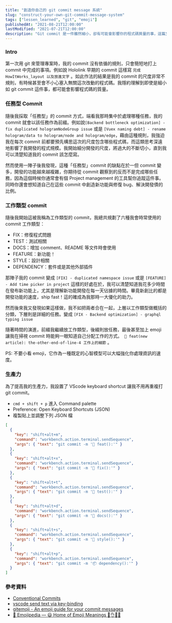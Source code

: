 ```yaml
---
title: "創造你自己的 git commit message 系統"
slug: "construct-your-own-git-commit-message-system"
tags: ["lessen_learned", "git", "emoji"]
publishedAt: "2021-08-21T12:00:00"
lastModified: "2021-07-21T12:00:00"
description: "Git commit 是一件雖然細小，卻有可能會影響你的程式碼質量的事，這篇文章分享了我使用 git commit 的方法論，並分享了 Vscode keyboard shortcuts 設定檔，歡迎修改成適合你的樣子"
---
```


### Intro

第一次用 git 來管理專案時，我的 commit 沒有依循的規則，只會簡短地打上 commit 中完成的事項。例如說 Hololink 早期的 commit 這樣寫 `完成HowItWorks_layout 以及放進文字` 。如此作法的結果是我的 commit 的尺度非常不規則，有時候甚至會不小心塞入無關這次改動的程式碼。我隱約理解到即使是細小如 git commit 這件事，都可能會影響程式碼的質量。

### 任務型 Commit

隨後我採取「任務型」的 commit 方式，端看我那時集中於處理哪種任務，我的 commit 就會以該任務作為前綴。例如說`[Backend bottleneck optimization] - fix duplicated hologramNodeGroup issue` 或是 `[Vuex naming debt] - rename hologram/data to hologram/node and hologram/edge`，藉由這種規則，我強迫我在每次 commit 前都要預先構思這次的尺度包含哪些程式碼，而這類思考深遠地影響了我開發的程式規模。我開始細分開發的尺度，將過大的不斷切小，直到我可以清楚知道我的 commit 該怎麼寫。

然而使用一陣子後我發現，這種「任務型」commit 的缺點在於一但 commit 變多，開發的功能越來越複雜，你期待從 commit 觀察到的反而不是完成哪些任務，因為這個時候你通常會有個 Project management 的工具幫你追蹤這件事。同時你還會想知道自己在這些 commit 中創造新功能與修復 bug、解決開發債的比例。

### 工作類型 commit

隨後我開始這被我稱為工作類型的 commit，我總共規劃了六種我會時常使用的 commit 工作類型：

- FIX：修復程式問題
- TEST：測試相關
- DOCS：增加 comment、README 等文件時會使用
- FEATURE：新功能！
- STYLE：設計相關
- DEPENDENCY：套件或是其他外部插件

那陣子我的 commit 變成 `[FIX] - duplicated namespace issue` 或是 `[FEATURE] - Add time picker in project` 這樣的好處在於，我可以清楚知道我花多少時間在發布新功能上，尤其是理解新功能開發在每一天佔據的時間。畢竟新創比的都是開發功能的速度，ship fast！這的確成為我那時一大優化的助力。

然而後來我又發現如果這樣做，我不如把兩者合在一起，上層以工作類型做概括的分類，下層則是詳細的任務。變成 `[FIX - Backend optimization] - graphql typing issue` 

隨著時間的演進，前綴我繼續放工作類型，後綴則放任務，最後甚至加上 emoji 讓我在掃視 commit 時能夠一眼知道自己分配工作的方式。` 🎉 feat(new article): the-other-end-of-line-4 工作上的細節` 。

PS: 不要小看 emoji，它作為一種既定的心智模型可以大幅強化你處理資訊的速度。

### 生產力

為了提高我的生產力，我設置了 VScode keyboard shortcut 讓我不用再重複打 git commit。

- `cmd + shift + p` 進入 Command palette
- Preference: Open Keyboard Shortcuts (JSON)
- 複製貼上並調整下列 JSON 檔

```json
[
  {
    "key": "shift+alt+m",
    "command": "workbench.action.terminal.sendSequence",
    "args": { "text": "git commit -m '🎉 feat():'" }
  },
  {
    "key": "shift+alt+x",
    "command": "workbench.action.terminal.sendSequence",
    "args": { "text": "git commit -m '🔧 fix():'" }
  },
  {
    "key": "shift+alt+t",
    "command": "workbench.action.terminal.sendSequence",
    "args": { "text": "git commit -m '🔬 test():'" }
  },
  {
    "key": "shift+alt+d",
    "command": "workbench.action.terminal.sendSequence",
    "args": { "text": "git commit -m '📃 docs():'" }
  },
  {
    "key": "shift+alt+s",
    "command": "workbench.action.terminal.sendSequence",
    "args": { "text": "git commit -m '🎨 style():'" }
  },
  {
    "key": "shift+alt+p",
    "command": "workbench.action.terminal.sendSequence",
    "args": { "text": "git commit -m '📦 dependency():'" }
  }
]
```

### 參考資料

- [Conventional Commits](https://www.conventionalcommits.org/en/v1.0.0/)
- [vscode send text via key-binding](https://code.visualstudio.com/docs/editor/integrated-terminal#_send-text-via-a-keybinding)
- [gitemoji - An emoji guide for your commit messages](https://gitmoji.dev/)
- [📙 Emojipedia — 😃 Home of Emoji Meanings 💁👌🎍😍](https://emojipedia.org/)